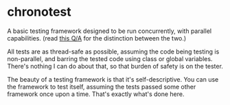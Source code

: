 # chronotest
A basic testing framework designed to be run concurrently, with parallel capabilities.
(read [this Q/A](https://softwareengineering.stackexchange.com/questions/190719/the-difference-between-concurrent-and-parallel-execution) for the distinction between the two.)

All tests are as thread-safe as possible, assuming the code being testing is 
non-parallel, and barring the tested code using class or global variables. 
There's nothing I can do about that, so that burden of safety is on the tester.

The beauty of a testing framework is that it's self-descriptive. You can use 
the framework to test itself, assuming the tests passed some other framework 
once upon a time. That's exactly what's done here.

